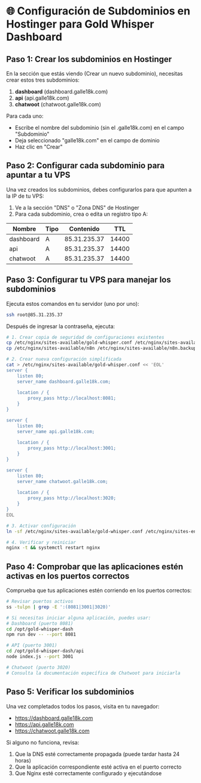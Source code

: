 # 🌐 Configuración de Subdominios en Hostinger para Gold Whisper Dashboard

## Paso 1: Crear los subdominios en Hostinger

En la sección que estás viendo (Crear un nuevo subdominio), necesitas crear estos tres subdominios:

1. **dashboard** (dashboard.galle18k.com)
2. **api** (api.galle18k.com)
3. **chatwoot** (chatwoot.galle18k.com)

Para cada uno:
- Escribe el nombre del subdominio (sin el .galle18k.com) en el campo "Subdominio"
- Deja seleccionado "galle18k.com" en el campo de dominio
- Haz clic en "Crear"

## Paso 2: Configurar cada subdominio para apuntar a tu VPS

Una vez creados los subdominios, debes configurarlos para que apunten a la IP de tu VPS:

1. Ve a la sección "DNS" o "Zona DNS" de Hostinger
2. Para cada subdominio, crea o edita un registro tipo A:

| Nombre      | Tipo | Contenido    | TTL   |
|-------------|------|--------------|-------|
| dashboard   | A    | 85.31.235.37 | 14400 |
| api         | A    | 85.31.235.37 | 14400 |
| chatwoot    | A    | 85.31.235.37 | 14400 |

## Paso 3: Configurar tu VPS para manejar los subdominios

Ejecuta estos comandos en tu servidor (uno por uno):

```bash
ssh root@85.31.235.37
```

Después de ingresar la contraseña, ejecuta:

```bash
# 1. Crear copia de seguridad de configuraciones existentes
cp /etc/nginx/sites-available/gold-whisper.conf /etc/nginx/sites-available/gold-whisper.conf.backup 2>/dev/null
cp /etc/nginx/sites-available/n8n /etc/nginx/sites-available/n8n.backup 2>/dev/null

# 2. Crear nueva configuración simplificada
cat > /etc/nginx/sites-available/gold-whisper.conf << 'EOL'
server {
    listen 80;
    server_name dashboard.galle18k.com;
    
    location / {
        proxy_pass http://localhost:8081;
    }
}

server {
    listen 80;
    server_name api.galle18k.com;
    
    location / {
        proxy_pass http://localhost:3001;
    }
}

server {
    listen 80;
    server_name chatwoot.galle18k.com;
    
    location / {
        proxy_pass http://localhost:3020;
    }
}
EOL

# 3. Activar configuración
ln -sf /etc/nginx/sites-available/gold-whisper.conf /etc/nginx/sites-enabled/

# 4. Verificar y reiniciar
nginx -t && systemctl restart nginx
```

## Paso 4: Comprobar que las aplicaciones estén activas en los puertos correctos

Comprueba que tus aplicaciones estén corriendo en los puertos correctos:

```bash
# Revisar puertos activos
ss -tulpn | grep -E ':(8081|3001|3020)'

# Si necesitas iniciar alguna aplicación, puedes usar:
# Dashboard (puerto 8081)
cd /opt/gold-whisper-dash
npm run dev -- --port 8081

# API (puerto 3001) 
cd /opt/gold-whisper-dash/api
node index.js --port 3001

# Chatwoot (puerto 3020)
# Consulta la documentación específica de Chatwoot para iniciarla
```

## Paso 5: Verificar los subdominios

Una vez completados todos los pasos, visita en tu navegador:

- https://dashboard.galle18k.com
- https://api.galle18k.com
- https://chatwoot.galle18k.com

Si alguno no funciona, revisa:
1. Que la DNS esté correctamente propagada (puede tardar hasta 24 horas)
2. Que la aplicación correspondiente esté activa en el puerto correcto
3. Que Nginx esté correctamente configurado y ejecutándose
